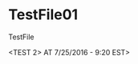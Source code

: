 # TestFile01
TestFile
<Testing the file for some changes>

<TEST 2> AT 7/25/2016 - 9:20 EST>
<Deleting TEST1>


